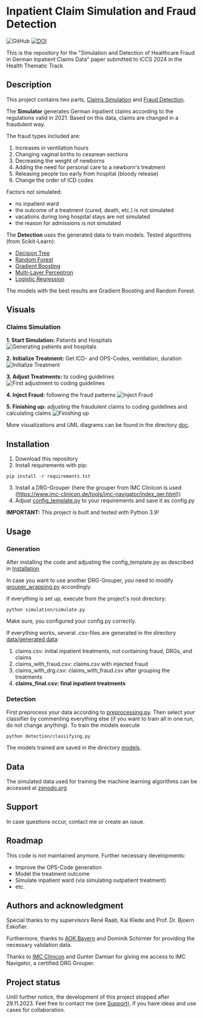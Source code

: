 # Inpatient Claim Simulation and Fraud Detection
<!-- badges: start -->
![GitHub](https://img.shields.io/github/license/mad-lab-fau/inpatient-claims-simulator)
[![DOI](https://zenodo.org/badge/DOI/10.5281/zenodo.10581728.svg)](https://doi.org/10.5281/zenodo.10581728)
<!-- badges: end -->
This is the repository for the "Simulation and Detection of Healthcare Fraud in German Inpatient Claims Data" paper submitted to ICCS 2024 in the Health Thematic Track.

## Description

This project contains two parts, [Claims Simulation](simulation/) and [Fraud Detection](detection/).

The **Simulator** generates German inpatient claims according to the regulations valid in 2021. Based on this data, claims are changed in a fraudulent way. 

The fraud types included are: 
1. Increases in ventilation hours
2. Changing vaginal births to cesarean sections
3. Decreasing the weight of newborns
4. Adding the need for personal care to a newborn's treatment
4. Releasing people too early from hospital (bloody release)
5. Change the order of ICD codes 

Factors not simulated:
- no inpatient ward
- the outcome of a treatment (cured, death, etc.) is not simulated
- vacations during long hospital stays are not simulated
- the reason for admissions is not simulated


The **Detection** uses the generated data to train models. Tested algorithms (from Scikit-Learn):
- [Decision Tree](https://scikit-learn.org/stable/modules/generated/sklearn.tree.DecisionTreeClassifier.html)
- [Random Forest](https://scikit-learn.org/stable/modules/generated/sklearn.ensemble.RandomForestClassifier.html)
- [Gradient Boosting](https://scikit-learn.org/stable/modules/generated/sklearn.ensemble.GradientBoostingClassifier.html)
- [Multi-Layer Perceptron](https://scikit-learn.org/stable/modules/generated/sklearn.neural_network.MLPClassifier.html)
- [Logistic Regression](https://scikit-learn.org/stable/modules/generated/sklearn.linear_model.LogisticRegression.html)

The models with the best results are Gradient Boosting and Random Forest.


## Visuals

### Claims Simulation
**1. Start Simulation:** Patients and Hospitals
![Generating patients and hospitals](doc/svg/Sequence%20Diagram%201.svg)

**2. Initialize Treatment:** Get ICD- and OPS-Codes, ventilation, duration
![Initialize Treatment](doc/svg/Sequence%20Diagram%202.svg)

**3. Adjust Treatments:** to coding guidelines 
![First adjustment to coding guidelines](doc/svg/Sequence%20Diagram%203.svg)

**4. Inject Fraud:** following the fraud patterns
![Inject Fraud](doc/svg/Sequence%20Diagram%204.svg)

**5. Finishing up:** adjusting the fraudulent claims to coding guidelines and calculating claims
![Finishing up](doc/svg/Sequence%20Diagram%205.svg)


More visualizations and UML diagrams can be found in the directory [doc](/doc/svg/).


## Installation

1. Download this repository
2. Install requirements with pip:
```
pip install -r requirements.txt
```
3. Install a DRG-Grouper (here the grouper from IMC Clinicon is used (https://www.imc-clinicon.de/tools/imc-navigator/index_ger.html))
4. Adjust [config_template.py](simulation/utility/config_template.py) to your requirements and save it as config.py

**IMPORTANT:** This project is built and tested with Python 3.9!

## Usage
### Generation
After installing the code and adjusting the config_template.py as described in [Installation](#installation)

In case you want to use another DRG-Grouper, you need to modify [grouper_wrapping.py](simulation/utility/grouper_wrapping.py) accordingly.

If everything is set up, execute from the project's root directory:
```
python simulation/simulate.py
```

Make sure, you configured your config.py correctly.

If everything works, several .csv-files are generated in the directory [data/generated data](/data/generated%20data/):
1. claims.csv: initial inpatient treatments, not containing fraud, DRGs, and claims
2. claims_with_fraud.csv: claims.csv with injected fraud
3. claims_with_drg.csv: claims_with_fraud.csv after grouping the treatments
4. **claims_final.csv: final inpatient treatments**

### Detection
First preprocess your data according to [preprocessing.py](detection/preprocessing.py). Then select your classifier by commenting everything else (if you want to train all in one run, do not change anything). To train the models execute
```
python detection/classifying.py
```

The models trained are saved in the directory [models](/data/models/).

## Data
The simulated data used for training the machine learning algorithms can be accessed at [zenodo.org](https://zenodo.org/records/10581728) 

## Support

In case questions occur, contact me or create an issue.

## Roadmap

This code is not maintained anymore. Further necessary developments:
- Improve the OPS-Code generation
- Model the treatment outcome
- Simulate inpatient ward (via simulating outpatient treatment)
- etc.

## Authors and acknowledgment

Special thanks to my supervisors René Raab, Kai Klede and Prof. Dr. Bjoern Eskofier. 

Furthermore, thanks to [AOK Bayern](https://www.aok.de/pk/bayern/) and Dominik Schirmer for providing the necessary validation data.

Thanks to [IMC Clinicon](https://www.imc-clinicon.de/) and Gunter Damian for giving me access to IMC Navigator, a certified DRG Grouper.

## Project status

Until further notice, the development of this project stopped after 29.11.2023. Feel free to contact me (see [Support](#support)), if you have ideas and use cases for collaboration.